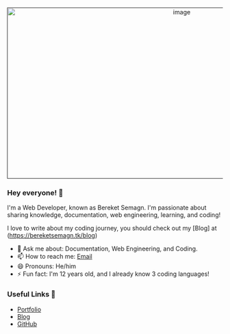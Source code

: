 <p align="center">
    <a href="">
        <!-- update logo -->
        <img alt="image" src="https://i.ibb.co/LJt2fR1/profileintro.jpg" width ="800" height= "400">
    </a>
</p>

### Hey everyone! 👋

I'm a Web Developer, known as Bereket Semagn. I'm passionate about sharing knowledge, documentation, web engineering, learning, and coding!

I love to write about my coding journey, you should check out my [Blog] at (https://bereketsemagn.tk/blog)

- 💬 Ask me about: Documentation, Web Engineering, and Coding.
- 📫 How to reach me: [Email](mailto:bsemagn.dev@gmail.com)
- 😄 Pronouns: He/him
- ⚡ Fun fact: I'm 12 years old, and I already know 3 coding languages!

### Useful Links 💙

- [Portfolio](https://bereketsemagn.tk/)
- [Blog](https://bereketsemagn.tk/blog)
- [GitHub](https://github.com/bereketsemagn)

